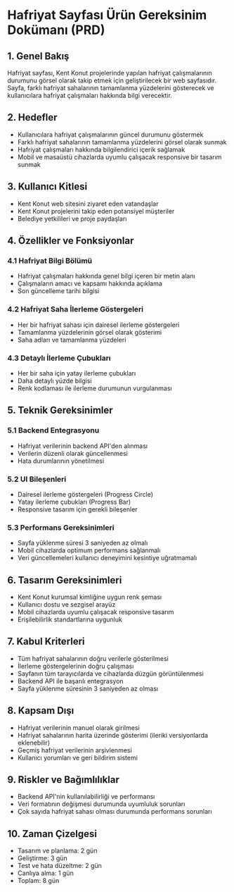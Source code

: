 # Hafriyat Sayfası Ürün Gereksinim Dokümanı (PRD)

## 1. Genel Bakış

Hafriyat sayfası, Kent Konut projelerinde yapılan hafriyat çalışmalarının durumunu görsel olarak takip etmek için geliştirilecek bir web sayfasıdır. Sayfa, farklı hafriyat sahalarının tamamlanma yüzdelerini gösterecek ve kullanıcılara hafriyat çalışmaları hakkında bilgi verecektir.

## 2. Hedefler

- Kullanıcılara hafriyat çalışmalarının güncel durumunu göstermek
- Farklı hafriyat sahalarının tamamlanma yüzdelerini görsel olarak sunmak
- Hafriyat çalışmaları hakkında bilgilendirici içerik sağlamak
- Mobil ve masaüstü cihazlarda uyumlu çalışacak responsive bir tasarım sunmak

## 3. Kullanıcı Kitlesi

- Kent Konut web sitesini ziyaret eden vatandaşlar
- Kent Konut projelerini takip eden potansiyel müşteriler
- Belediye yetkilileri ve proje paydaşları

## 4. Özellikler ve Fonksiyonlar

### 4.1 Hafriyat Bilgi Bölümü
- Hafriyat çalışmaları hakkında genel bilgi içeren bir metin alanı
- Çalışmaların amacı ve kapsamı hakkında açıklama
- Son güncelleme tarihi bilgisi

### 4.2 Hafriyat Saha İlerleme Göstergeleri
- Her bir hafriyat sahası için dairesel ilerleme göstergeleri
- Tamamlanma yüzdelerinin görsel olarak gösterimi
- Saha adları ve tamamlanma yüzdeleri

### 4.3 Detaylı İlerleme Çubukları
- Her bir saha için yatay ilerleme çubukları
- Daha detaylı yüzde bilgisi
- Renk kodlaması ile ilerleme durumunun vurgulanması

## 5. Teknik Gereksinimler

### 5.1 Backend Entegrasyonu
- Hafriyat verilerinin backend API'den alınması
- Verilerin düzenli olarak güncellenmesi
- Hata durumlarının yönetilmesi

### 5.2 UI Bileşenleri
- Dairesel ilerleme göstergeleri (Progress Circle)
- Yatay ilerleme çubukları (Progress Bar)
- Responsive tasarım için gerekli bileşenler

### 5.3 Performans Gereksinimleri
- Sayfa yüklenme süresi 3 saniyeden az olmalı
- Mobil cihazlarda optimum performans sağlanmalı
- Veri güncellemeleri kullanıcı deneyimini kesintiye uğratmamalı

## 6. Tasarım Gereksinimleri

- Kent Konut kurumsal kimliğine uygun renk şeması
- Kullanıcı dostu ve sezgisel arayüz
- Mobil cihazlarda uyumlu çalışacak responsive tasarım
- Erişilebilirlik standartlarına uygunluk

## 7. Kabul Kriterleri

- Tüm hafriyat sahalarının doğru verilerle gösterilmesi
- İlerleme göstergelerinin doğru çalışması
- Sayfanın tüm tarayıcılarda ve cihazlarda düzgün görüntülenmesi
- Backend API ile başarılı entegrasyon
- Sayfa yüklenme süresinin 3 saniyeden az olması

## 8. Kapsam Dışı

- Hafriyat verilerinin manuel olarak girilmesi
- Hafriyat sahalarının harita üzerinde gösterimi (ileriki versiyonlarda eklenebilir)
- Geçmiş hafriyat verilerinin arşivlenmesi
- Kullanıcı yorumları ve geri bildirim sistemi

## 9. Riskler ve Bağımlılıklar

- Backend API'nin kullanılabilirliği ve performansı
- Veri formatının değişmesi durumunda uyumluluk sorunları
- Çok sayıda hafriyat sahası olması durumunda performans sorunları

## 10. Zaman Çizelgesi

- Tasarım ve planlama: 2 gün
- Geliştirme: 3 gün
- Test ve hata düzeltme: 2 gün
- Canlıya alma: 1 gün
- Toplam: 8 gün